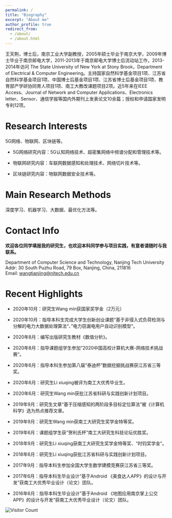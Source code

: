 ```yaml
---
permalink: /
title: "Biography"
excerpt: "About me"
author_profile: true
redirect_from: 
  - /about/
  - /about.html
---
```


王天荆，博士后，南京工业大学副教授，2005年硕士毕业于南京大学，2009年博士毕业于南京邮电大学，2011-2013年于南京邮电大学博士后流动站工作，2013-2014年访问 The State University of New York at Stony Brook，Department of Electrical & Computer Engineering。主持国家自然科学基金项目1项、江苏省自然科学基金项目1项、中国博士后基金项目1项、江苏省博士后基金项目1项、教育部产学研协同育人项目1项、南工大教改课题项目2项。近5年来在IEEE Access、Journal of Network and Computer Applications、Electronics letter、Sensor、通信学报等国内外期刊上发表论文10余篇；授权和申请国家发明专利12项。  

# Research Interests

   5G网络、物联网、区块链等。

- 5G网络研究内容：5G认知网络技术、超密集网络中频谱分配和管理技术等。

-  物联网研究内容：车联网数据感知和处理技术、网络切片技术等。

- 区块链研究内容：物联网数据安全技术等。

# Main Research Methods

 深度学习、机器学习、大数据、最优化方法等。

Contact Info
======
**欢迎各位同学填报我的研究生，也欢迎本科同学参与项目实践，有意者请随时与我联系。**

Department of Computer Science and Technology, Nanjing Tech University<br/>
Addr: 30 South Puzhu Road, 79 Box, Nanjing, China, 211816 <br/>
Email: wangtianjing@njtech.edu.cn

Recent Highlights
======
-  2020年10月：研究生Wang min获国家奖学金（2万元）

-  2020年10月：指导本科生完成大学生创新创业课题“基于非侵入式负荷检测与分解的电力大数据处理算法“、”电力窃漏电用户自动识别模型“。

-  2020年8月：编写出版研究生教材《数值分析》。

-  2020年8月：指导课题组学生参加”2020中国高校计算机大赛-网络技术挑战赛“。

- 2020年6月：指导本科生参加第八届“泰迪杯”数据挖掘挑战赛获江苏省三等奖。

- 2020年6月：研究生Li xiuqing被评为南工大优秀毕业生。

- 2020年6月：研究生Wang min获批江苏省科研与实践创新计划项目。

- 2019年9月：研究生文章“基于压缩感知的两阶段多目标定位算法”被《计算机科学》选为热点推荐文章。

- 2019年9月：研究生Wang min获南工大研究生奖学金特等奖。

- 2019年6月：课题组学生获“贺利氏杯”南工大研究生科技论坛优胜奖。

- 2018年9月：研究生Li xiuqing获南工大研究生奖学金特等奖、“时钧奖学金”。

- 2018年6月：研究生Li xiuqing获批江苏省科研与实践创新计划项目。

- 2017年9月：指导本科生参加全国大学生数学建模竞赛获江苏省三等奖。

- 2017年6月：指导本科生毕业设计“基于Android 《美食达人APP》的设计与开发”获南工大优秀毕业设计（论文）团队。

- 2016年6月：指导本科生毕业设计”基于Android 《地图应用南京掌上公交APP》的设计与开发“获南工大优秀毕业设计（论文）团队。

   



![Visitor Count](https://profile-counter.glitch.me/shen-hang/count.svg)